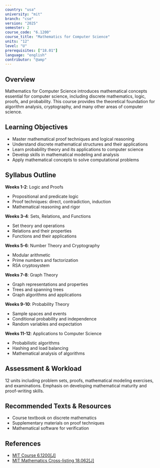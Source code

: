 ```yaml
---
country: "usa"
university: "mit"
branch: "cse"
version: "2025"
semester: 2
course_code: "6.1200"
course_title: "Mathematics for Computer Science"
units: "12"
level: "U"
prerequisites: ["18.01"]
language: "english"
contributor: "@amp"
---
```


## Overview

Mathematics for Computer Science introduces mathematical concepts essential for computer science, including discrete mathematics, logic, proofs, and probability. This course provides the theoretical foundation for algorithm analysis, cryptography, and many other areas of computer science.

## Learning Objectives

- Master mathematical proof techniques and logical reasoning
- Understand discrete mathematical structures and their applications
- Learn probability theory and its applications to computer science
- Develop skills in mathematical modeling and analysis
- Apply mathematical concepts to solve computational problems

## Syllabus Outline

**Weeks 1-2**: Logic and Proofs
- Propositional and predicate logic
- Proof techniques: direct, contradiction, induction
- Mathematical reasoning and rigor

**Weeks 3-4**: Sets, Relations, and Functions
- Set theory and operations
- Relations and their properties
- Functions and their applications

**Weeks 5-6**: Number Theory and Cryptography
- Modular arithmetic
- Prime numbers and factorization
- RSA cryptosystem

**Weeks 7-8**: Graph Theory
- Graph representations and properties
- Trees and spanning trees
- Graph algorithms and applications

**Weeks 9-10**: Probability Theory
- Sample spaces and events
- Conditional probability and independence
- Random variables and expectation

**Weeks 11-12**: Applications to Computer Science
- Probabilistic algorithms
- Hashing and load balancing
- Mathematical analysis of algorithms

## Assessment & Workload

12 units including problem sets, proofs, mathematical modeling exercises, and examinations. Emphasis on developing mathematical maturity and proof-writing skills.

## Recommended Texts & Resources

- Course textbook on discrete mathematics
- Supplementary materials on proof techniques
- Mathematical software for verification

## References

- [MIT Course 6.1200[J]](https://catalog.mit.edu/subjects/6/)
- [MIT Mathematics Cross-listing 18.062[J]](https://catalog.mit.edu/subjects/18/)

